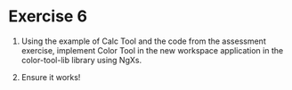 # Exercise 6

1. Using the example of Calc Tool and the code from the assessment exercise, implement Color Tool in the new workspace application in the color-tool-lib library using NgXs.

2. Ensure it works!